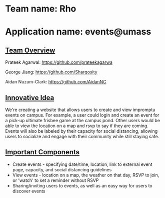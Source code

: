 # Team name: Rho

# Application name: events@umass

## <ins>Team Overview</ins>
Prateek Agarwal: https://github.com/prateekagarwa

George Jiang: https://github.com/Sharqosity

Aidan Nuzum-Clark: https://github.com/AidanNC

## <ins>Innovative Idea</ins>
We're creating a website that allows users to create and view impromptu events on campus. For example, a user could login and create an event for a pick-up ultimate frisbee game at the campus pond. Other users would be able to view the location on a map and rsvp to say if they are coming. Events will also be labeled by their capacity for social distancing, allowing users to socialize and engage with their community while still staying safe.

## <ins> Important Components</ins>
* Create events - specifying date/time, location, link to external event page, capacity, and social distancing guidelines
* View events - location on a map, the weather on that day, RSVP to join, or 'watch' to set a reminder without RSVP
* Sharing/inviting users to events, as well as an easy way for users to discover events
